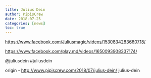 ```yaml
---
title: Julius Dein
author: PipisCrew
date: 2018-07-25
categories: [news]
toc: true
---
```


https://www.facebook.com/Juliusmagic/videos/1530834283660718/

https://www.facebook.com/play.md/videos/1650093908337174/

@juliusdein #juliusdein

origin - http://www.pipiscrew.com/2018/07/julius-dein/ julius-dein